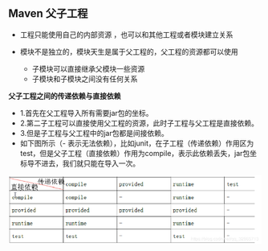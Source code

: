 ## Maven 父子工程

+ 工程只能使用自己的内部资源 ，也可以和其他工程或者模块建立关系

+ 模块不是独立的，模块天生是属于父工程的，父工程的资源都可以使用
  + 子模块可以直接继承父模块一些资源
  + 子模块和子模块之间没有任何关系 

**父子工程之间的传递依赖与直接依赖**

- 1.首先在父工程导入所有需要jar包的坐标。
- 2.第二子工程可以直接使用父工程的资源，此时子工程与父工程是直接依赖。
- 3.但是子工程与父工程中的jar包都是间接依赖。
- 如下图所示（- 表示无法依赖），比如junit，在子工程（传递依赖）作用区为test，但是父子工程（直接依赖）作用为compile，表示此依赖丢失，jar包坐标导不进去，我们就只能在导入一次。

![2020](img/2020.png)